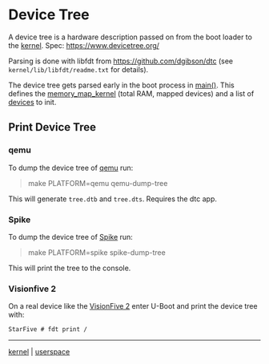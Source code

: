 # Device Tree

A device tree is a hardware description passed on from the boot loader to the [kernel](../kernel/kernel.md).
Spec: https://www.devicetree.org/

Parsing is done with libfdt from https://github.com/dgibson/dtc (see `kernel/lib/libfdt/readme.txt` for details).

The device tree gets parsed early in the boot process in [main()](../kernel/overview/init_overview.md). This defines the [memory_map_kernel](../kernel/mm/memory_map_kernel.md) (total RAM, mapped devices) and a list of [devices](../kernel/devices/devices.md) to init.


## Print Device Tree

### qemu

To dump the device tree of [qemu](../run_on_qemu.md) run:

> make PLATFORM=qemu qemu-dump-tree

This will generate `tree.dtb` and `tree.dts`. Requires the dtc app.


### Spike

To dump the device tree of [Spike](../run_on_spike.md) run:

> make PLATFORM=spike spike-dump-tree

This will print the tree to the console.


### Visionfive 2

On a real device like the [VisionFive 2](../run_on_visionfive2.md) enter U-Boot and print the device tree with:

```
StarFive # fdt print /
```



---
[kernel](../kernel/kernel.md) | [userspace](../userspace/userspace.md)

